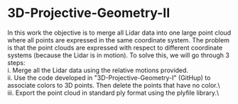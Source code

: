 # 3D-Projective-Geometry-II
In this work the objective is to merge all Lidar data into one large point cloud where all points are expressed in the same coordinate system. The problem is that the point clouds are expressed with respect to different coordinate systems (because the Lidar is in motion). To solve this, we will go through 3 steps: \
i.    Merge all the Lidar data using the relative motions provided.\
ii.   Use the code developed in "3D-Projective-Geometry-I" (GitHup) to associate colors to 3D points. Then delete the points that have no color.\      
iii.  Export the point cloud in standard ply format using the plyfile library.\
